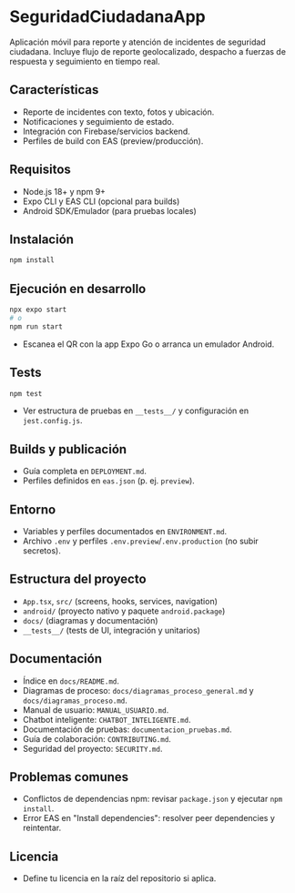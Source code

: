 # SeguridadCiudadanaApp

Aplicación móvil para reporte y atención de incidentes de seguridad ciudadana. Incluye flujo de reporte geolocalizado, despacho a fuerzas de respuesta y seguimiento en tiempo real.

## Características
- Reporte de incidentes con texto, fotos y ubicación.
- Notificaciones y seguimiento de estado.
- Integración con Firebase/servicios backend.
- Perfiles de build con EAS (preview/producción).

## Requisitos
- Node.js 18+ y npm 9+
- Expo CLI y EAS CLI (opcional para builds)
- Android SDK/Emulador (para pruebas locales)

## Instalación
```bash
npm install
```

## Ejecución en desarrollo
```bash
npx expo start
# o
npm run start
```
- Escanea el QR con la app Expo Go o arranca un emulador Android.

## Tests
```bash
npm test
```
- Ver estructura de pruebas en `__tests__/` y configuración en `jest.config.js`.

## Builds y publicación
- Guía completa en `DEPLOYMENT.md`.
- Perfiles definidos en `eas.json` (p. ej. `preview`).

## Entorno
- Variables y perfiles documentados en `ENVIRONMENT.md`.
- Archivo `.env` y perfiles `.env.preview`/`.env.production` (no subir secretos).

## Estructura del proyecto
- `App.tsx`, `src/` (screens, hooks, services, navigation)
- `android/` (proyecto nativo y paquete `android.package`)
- `docs/` (diagramas y documentación)
- `__tests__/` (tests de UI, integración y unitarios)

## Documentación
- Índice en `docs/README.md`.
- Diagramas de proceso: `docs/diagramas_proceso_general.md` y `docs/diagramas_proceso.md`.
- Manual de usuario: `MANUAL_USUARIO.md`.
- Chatbot inteligente: `CHATBOT_INTELIGENTE.md`.
- Documentación de pruebas: `documentacion_pruebas.md`.
- Guía de colaboración: `CONTRIBUTING.md`.
- Seguridad del proyecto: `SECURITY.md`.

## Problemas comunes
- Conflictos de dependencias npm: revisar `package.json` y ejecutar `npm install`.
- Error EAS en "Install dependencies": resolver peer dependencies y reintentar.

## Licencia
- Define tu licencia en la raíz del repositorio si aplica.